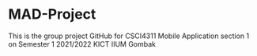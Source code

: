 # MAD-Project
This is the group project GitHub for CSCI4311 Mobile Application section 1 on Semester 1 2021/2022 KICT IIUM Gombak
